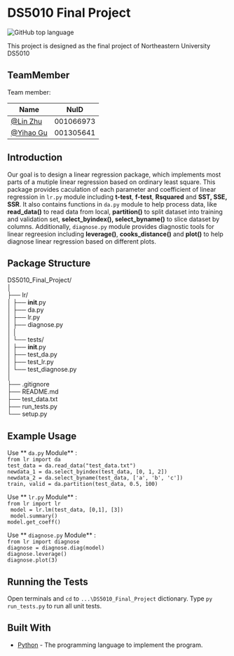 # DS5010 Final Project

![GitHub top language](https://img.shields.io/github/languages/top/Linzzz81/DS5010_Final_Project.svg)

This project is designed as the final project of Northeastern University DS5010

## TeamMember

Team member:

| Name        | NuID      |
| ----------- | --------- |
| [@Lin Zhu](https://github.com/Linzzz81)     | 001066973 |
| [@Yihao Gu](https://github.com/yougugugu)   | 001305641 |

## Introduction

Our goal is to design a linear regression package, which implements most parts of a mutiple linear regression based on ordinary least square. 
This package provides caculation of each parameter and coefficient of linear regression in ```lr.py``` module including **t-test**, **f-test**, **Rsquared** and **SST, SSE, SSR**. 
It also contains functions in ```da.py``` module to help process data, like **read_data()** to read data from local, **partition()** to split dataset into training and validation set, **select_byindex(), select_byname()** to slice dataset by columns. 
Additionally, ```diagnose.py``` module provides diagnostic tools for linear regreesion including **leverage()**, **cooks_distance()** and **plot()** to help diagnose linear regression based on different plots.

## Package Structure

DS5010_Final_Project/  
│  
├── lr/  
│   ├── __init__.py  
│   ├── da.py  
│   ├── lr.py  
│   ├── diagnose.py  
│   │  
│   └── tests/  
│       ├── __init__.py  
│       ├── test_da.py  
│       ├── test_lr.py  
│       └── test_diagnose.py  
│  
├── .gitignore  
├── README.md  
├── test_data.txt  
├── run_tests.py  
└── setup.py  

## Example Usage

Use ** ``da.py`` Module** :  
```from lr import da```  
```test_data = da.read_data("test_data.txt")```  
```newdata_1 = da.select_byindex(test_data, [0, 1, 2])```  
```newdata_2 = da.select_byname(test_data, ['a', 'b', 'c'])```  
```train, valid = da.partition(test_data, 0.5, 100)```  

Use ** ``lr.py`` Module** :  
```from lr import lr```  
``` model = lr.lm(test_data, [0,1], [3])```  
``` model.summary()```  
```model.get_coeff()```  

Use ** ``diagnose.py`` Module** :  
```from lr import diagnose```  
```diagnose = diagnose.diag(model)```  
```diagnose.leverage()```  
```diagnose.plot(3)```   

## Running the Tests

Open terminals and ```cd``` to ```...\DS5010_Final_Project``` dictionary. Type ```py run_tests.py``` to run all unit tests.

## Built With

* [Python](https://www.python.org/) - The programming language to implement the program.

